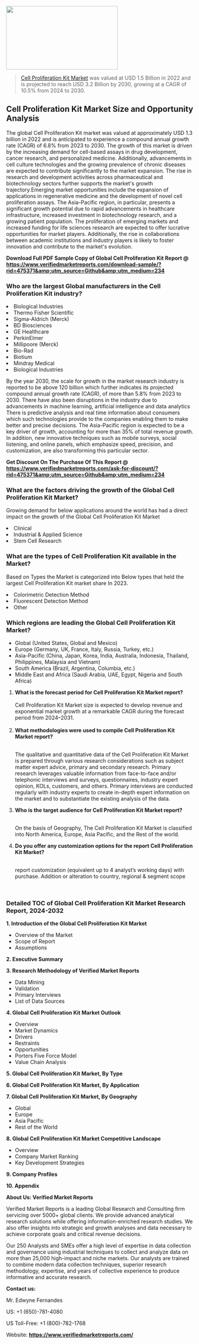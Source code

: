 
<img src="https://ffe5etoiles.com/wp-content/uploads/2024/12/MST1-300x171.png" alt="" width="300" height="171" class="alignnone size-medium wp-image-20088" /><blockquote><p><p><a href="https://www.verifiedmarketreports.com/download-sample/?rid=475371&utm_source=Github&utm_medium=234" target="_blank">Cell Proliferation Kit Market</a> was valued at USD 1.5 Billion in 2022 and is projected to reach USD 3.2 Billion by 2030, growing at a CAGR of 10.5% from 2024 to 2030.</p></blockquote><p><h2>Cell Proliferation Kit Market Size and Opportunity Analysis</h2>The global Cell Proliferation Kit market was valued at approximately USD 1.3 billion in 2022 and is anticipated to experience a compound annual growth rate (CAGR) of 6.8% from 2023 to 2030. The growth of this market is driven by the increasing demand for cell-based assays in drug development, cancer research, and personalized medicine. Additionally, advancements in cell culture technologies and the growing prevalence of chronic diseases are expected to contribute significantly to the market expansion. The rise in research and development activities across pharmaceutical and biotechnology sectors further supports the market's growth trajectory.Emerging market opportunities include the expansion of applications in regenerative medicine and the development of novel cell proliferation assays. The Asia-Pacific region, in particular, presents a significant growth potential due to rapid advancements in healthcare infrastructure, increased investment in biotechnology research, and a growing patient population. The proliferation of emerging markets and increased funding for life sciences research are expected to offer lucrative opportunities for market players. Additionally, the rise in collaborations between academic institutions and industry players is likely to foster innovation and contribute to the market's evolution.</p><p class=""><strong>Download Full PDF Sample Copy of Global Cell Proliferation Kit Report @ <a href="https://www.verifiedmarketreports.com/download-sample/?rid=475371&amp;utm_source=Github&amp;utm_medium=234" target="_blank">https://www.verifiedmarketreports.com/download-sample/?rid=475371&amp;utm_source=Github&amp;utm_medium=234</a></strong></p><h3 id="" class="">Who are the largest Global manufacturers in the Cell Proliferation Kit industry?</h3><p><li>Biological Industries</li><li> Thermo Fisher Scientific</li><li> Sigma-Aldrich (Merck)</li><li> BD Biosciences</li><li> GE Healthcare</li><li> PerkinElmer</li><li> Millipoore (Merck)</li><li> Bio-Rad</li><li> Biotium</li><li> Mindray Medical</li><li> Biological Industries</li></p><div class=""><div class="" dir="" data-message-author-role="" data-message-id="" data-message-model-slug=""><div class=""><div class=""><div class=""><div class="" dir="" data-message-author-role="" data-message-id="" data-message-model-slug=""><div class=""><div class=""><p>By the year 2030, the scale for growth in the market research industry is reported to be above 120 billion which further indicates its projected compound annual growth rate (CAGR), of more than 5.8% from 2023 to 2030. There have also been disruptions in the industry due to advancements in machine learning, artificial intelligence and data analytics There is predictive analysis and real time information about consumers which such technologies provide to the companies enabling them to make better and precise decisions. The Asia-Pacific region is expected to be a key driver of growth, accounting for more than 35% of total revenue growth. In addition, new innovative techniques such as mobile surveys, social listening, and online panels, which emphasize speed, precision, and customization, are also transforming this particular sector.</p><p><strong>Get Discount On The Purchase Of This Report @&nbsp; <a href="https://www.verifiedmarketreports.com/ask-for-discount/?rid=475371&amp;utm_source=Github&amp;utm_medium=234" target="_blank">https://www.verifiedmarketreports.com/ask-for-discount/?rid=475371&amp;utm_source=Github&amp;utm_medium=234</a></strong></p></div></div></div></div></div></div></div></div><h3 id="" class="">What are the factors driving the growth of the Global Cell Proliferation Kit Market?</h3><p id="" class="">Growing demand for below applications around the world has had a direct impact on the growth of the Global Cell Proliferation Kit Market</p><p id="" class=""><li>Clinical</li><li> Industrial & Applied Science</li><li> Stem Cell Research</li></p><h3 id="" class="">What are the types of Cell Proliferation Kit available in the Market?</h3><p id="" class="">Based on Types the Market is categorized into Below types that held the largest Cell Proliferation Kit market share In 2023.</p><p id="" class=""><li>Colorimetric Detection Method</li><li> Fluorescent Detection Method</li><li> Other</li></p><h3 id="" class="">Which regions are leading the Global Cell Proliferation Kit Market?</h3><ul><li>Global (United States, Global and Mexico)</li><li>Europe (Germany, UK, France, Italy, Russia, Turkey, etc.)</li><li>Asia-Pacific (China, Japan, Korea, India, Australia, Indonesia, Thailand, Philippines, Malaysia and Vietnam)</li><li>South America (Brazil, Argentina, Columbia, etc.)</li><li>Middle East and Africa (Saudi Arabia, UAE, Egypt, Nigeria and South Africa)</li></ul><p><ol><li><strong>What is the forecast period for Cell Proliferation Kit Market report?<br /></strong><br /><span data-sheets-root="1" data-sheets-value="{&quot;1&quot;:2,&quot;2&quot;:&quot;XXXX size is expected to develop revenue and exponential market growth at a remarkable CAGR during the forecast period from 2024&ndash;2030.&quot;}" data-sheets-userformat="{&quot;2&quot;:12674,&quot;4&quot;:{&quot;1&quot;:2,&quot;2&quot;:16776960},&quot;10&quot;:2,&quot;11&quot;:0,&quot;15&quot;:&quot;Arial&quot;,&quot;16&quot;:12}">Cell Proliferation Kit Market size is expected to develop revenue and exponential market growth at a remarkable CAGR during the forecast period from 2024&ndash;2031.</span><br /><br /></li><li><strong>What methodologies were used to compile Cell Proliferation Kit Market report?<br /><br /></strong><p>The qualitative and quantitative data of the&nbsp;Cell Proliferation Kit Market is prepared through various research considerations such as subject matter expert advice, primary and secondary research. Primary research leverages valuable information from face-to-face and/or telephonic interviews and surveys, questionnaires, industry expert opinion, KOLs, customers, and others. Primary interviews are conducted regularly with industry experts to create in-depth expert information on the market and to substantiate the existing analysis of the data.&nbsp;</p></li><li><strong>Who is the target audience for Cell Proliferation Kit Market report?<br /><br /></strong><p>On the basis of Geography, The&nbsp;Cell Proliferation Kit Market is classified into North America, Europe, Asia Pacific, and the Rest of the world.</p></li><li><strong>Do you offer any customization options for the report Cell Proliferation Kit Market?<br /><br /></strong><p>report customization (equivalent up to 4 analyst&rsquo;s working days) with purchase. Addition or alteration to country, regional &amp; segment scope</p><p>&nbsp;</p></li></ol></p><h3 id="" class="">Detailed TOC of Global Cell Proliferation Kit Market Research Report, 2024-2032</h3><p id="" class=""><strong>1. Introduction of the Global Cell Proliferation Kit Market</strong></p><ul><li>Overview of the Market</li><li>Scope of Report</li><li>Assumptions</li></ul><p id="" class=""><strong>2. Executive Summary</strong></p><p id="" class=""><strong>3. Research Methodology of&nbsp;Verified Market Reports</strong></p><ul><li>Data Mining</li><li>Validation</li><li>Primary Interviews</li><li>List of Data Sources</li></ul><p id="" class=""><strong>4. Global Cell Proliferation Kit Market Outlook</strong></p><ul><li>Overview</li><li>Market Dynamics</li><li>Drivers</li><li>Restraints</li><li>Opportunities</li><li>Porters Five Force Model</li><li>Value Chain Analysis</li></ul><p id="" class=""><strong>5. Global Cell Proliferation Kit Market, By&nbsp;Type</strong></p><p id="" class=""><strong>6. Global Cell Proliferation Kit Market, By Application</strong></p><p id="" class=""><strong>7. Global Cell Proliferation Kit Market, By Geography</strong></p><ul><li>Global</li><li>Europe</li><li>Asia Pacific</li><li>Rest of the World</li></ul><p id="" class=""><strong>8. Global Cell Proliferation Kit Market Competitive Landscape</strong></p><ul><li>Overview</li><li>Company Market Ranking</li><li>Key Development Strategies</li></ul><p id="" class=""><strong>9. Company Profiles</strong></p><p id="" class=""><strong>10. Appendix</strong></p><p id="" class=""><strong>About Us: Verified Market Reports</strong></p><p id="" class="">Verified Market Reports is a leading Global Research and Consulting firm servicing over 5000+ global clients. We provide advanced analytical research solutions while offering information-enriched research studies. We also offer insights into strategic and growth analyses and data necessary to achieve corporate goals and critical revenue decisions.</p><p id="" class="">Our 250 Analysts and SMEs offer a high level of expertise in data collection and governance using industrial techniques to collect and analyze data on more than 25,000 high-impact and niche markets. Our analysts are trained to combine modern data collection techniques, superior research methodology, expertise, and years of collective experience to produce informative and accurate research.</p><p id="" class=""><strong>Contact us:</strong></p><p id="" class="">Mr. Edwyne Fernandes</p><p id="" class="">US: +1 (650)-781-4080</p><p id="" class="">US Toll-Free: +1 (800)-782-1768</p><p id="" class="">Website: <a target="" data-test-app-aware-link=""><strong>https://www.verifiedmarketreports.com/</strong></a></p>
